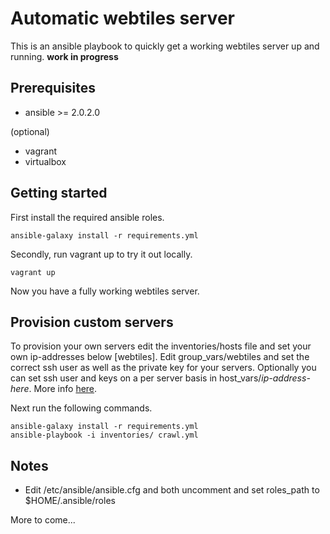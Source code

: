 # Automatic webtiles server
This is an ansible playbook to quickly get a working webtiles server up and running.
**work in progress**

## Prerequisites
* ansible >= 2.0.2.0

(optional)
* vagrant
* virtualbox

## Getting started
First install the required ansible roles.
```
ansible-galaxy install -r requirements.yml
```
Secondly, run vagrant up to try it out locally.
```
vagrant up
```
Now you have a fully working webtiles server.

## Provision custom servers
To provision your own servers edit the inventories/hosts file and set your own ip-addresses below [webtiles].
Edit group_vars/webtiles and set the correct ssh user as well as the private key for your servers.
Optionally you can set ssh user and keys on a per server basis in host_vars/*ip-address-here*.
More info [here](http://docs.ansible.com/ansible/intro_inventory.html#list-of-behavioral-inventory-parameters).

Next run the following commands.
```
ansible-galaxy install -r requirements.yml
ansible-playbook -i inventories/ crawl.yml
```

## Notes
* Edit /etc/ansible/ansible.cfg and both uncomment and set roles_path to $HOME/.ansible/roles

More to come...
